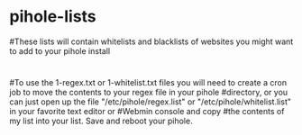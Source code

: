 # pihole-lists
#These lists will contain whitelists and blacklists of websites you might want to add to your pihole install
#
#To use the 1-regex.txt or 1-whitelist.txt files you will need to create a cron job to move the contents to your regex file in your pihole
#directory, or you can just open up the file "/etc/pihole/regex.list" or "/etc/pihole/whitelist.list" in your favorite text editor or #Webmin console and copy
#the contents of my list into your list. Save and reboot your pihole.
